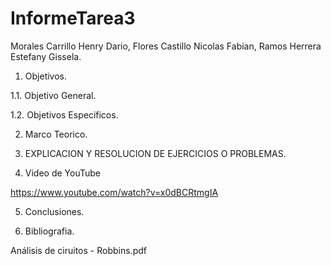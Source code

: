# InformeTarea3

Morales Carrillo Henry Dario, Flores Castillo Nicolas Fabian, Ramos Herrera Estefany Gissela.

1. Objetivos.


1.1. Objetivo General.


1.2. Objetivos Especificos.


2. Marco Teorico.


3. EXPLICACION Y RESOLUCION DE EJERCICIOS O PROBLEMAS.


4. Video de YouTube

https://www.youtube.com/watch?v=x0dBCRtmgIA

5. Conclusiones.



6. Bibliografia.


Análisis de ciruitos - Robbins.pdf
